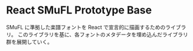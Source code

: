 # React SMuFL Prototype Base

SMuFL に準拠した楽譜フォントを React で宣言的に描画するためのライブラリ。
このライブラリを基に、各フォントのメタデータを埋め込んだライブラリ群を展開していく。
